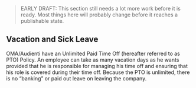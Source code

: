 > EARLY DRAFT: This section still needs a lot more work before it is ready. Most things here will probably change before it reaches a publishable state.

## **Vacation and Sick Leave**

OMA\/Audienti have an Unlimited Paid Time Off \(hereafter referred to as PTO\) Policy. An employee can take as many vacation days as he wants provided that he is responsible for managing his time off and ensuring that his role is covered during their time off. Because the PTO is unlimited, there is no “banking” or paid out leave on leaving the company.



 

